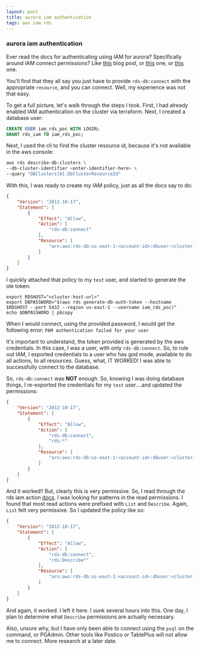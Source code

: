 ```yaml
---
layout: post
title: aurora iam authentication
tags: aws iam rds
---
```

### aurora iam authentication
Ever read the docs for authenticating using IAM for aurora? Specifically around IAM connect permissions? Like [this](https://docs.aws.amazon.com/AmazonRDS/latest/AuroraUserGuide/UsingWithRDS.IAMDBAuth.IAMPolicy.html) blog post, or [this](https://aws.amazon.com/premiumsupport/knowledge-center/rds-postgresql-connect-using-iam/) one, or [this](https://catalog.us-east-1.prod.workshops.aws/workshops/2a5fc82d-2b5f-4105-83c2-91a1b4d7abfe/en-US/2-foundation/lab8-dbatasks/task1) one.

You'll find that they all say you just have to provide `rds-db:connect` with the appropriate `resource`, and you can connect. Well, my experience was not that easy.

To get a full picture, let's walk through the steps I took. First, I had already enabled IAM authentication on the cluster via terraform. Next, I created a database user:

```sql
CREATE USER iam_rds_poc WITH LOGIN; 
GRANT rds_iam TO iam_rds_poc;
```

Next, I used the cli to find the cluster resource id, because it's not available in the aws console:

```sh
aws rds describe-db-clusters \
--db-cluster-identifier <enter-identifier-here> \
--query "DBClusters[0].DbClusterResourceId"
```

With this, I was ready to create my IAM policy, just as all the docs say to do:

```json
{
    "Version": "2012-10-17",
    "Statement": [
        {
            "Effect": "Allow",
            "Action": [
                "rds-db:connect"
            ],
            "Resource": [
                "arn:aws:rds-db:us-east-1:<account-id>:dbuser:<cluster-identifier>/iam_rds_poc"
            ]
        }
    ]
}
```

I quickly attached that policy to my `test` user, and started to generate the ole token:

```
export RDSHOST="<cluster-host-url>"
export DBPASSWORD="$(aws rds generate-db-auth-token --hostname $RDSHOST --port 5432 --region us-east-1 --username iam_rds_poc)"
echo $DBPASSWORD | pbcopy
```

When I would connect, using the provided password, I would get the following error: `PAM authentication failed for your user`

It's important to understand, the token provided is generated by the aws credentials. In this case, I was a user, with only `rds-db:connect`. So, to rule out IAM, I exported credentials to a user who has god mode, available to do all actions, to all resources. Guess, what, IT WORKED! I was able to successfully connect to the database.

So, `rds-db:connect` was **NOT** enough. So, knowing I was doing database things, I re-exported the credentials for my `test` user....and updated the permissions:

```json
{
    "Version": "2012-10-17",
    "Statement": [
        {
            "Effect": "Allow",
            "Action": [
                "rds-db:connect",
                "rds:*"
            ],
            "Resource": [
                "arn:aws:rds-db:us-east-1:<account-id>:dbuser:<cluster-identifier>/iam_rds_poc"
            ]
        }
    ]
}
```

And it worked!! But, clearly this is very permissive. So, I read through the rds iam action [docs](https://docs.aws.amazon.com/service-authorization/latest/reference/list_amazonrds.html). I was looking for patterns in the read permissions. I found that most read actions were prefixed with `List` and `Describe`. Again, `List` felt very permissive. So I updated the policy like so:

```json
{
    "Version": "2012-10-17",
    "Statement": [
        {
            "Effect": "Allow",
            "Action": [
                "rds-db:connect",
                "rds:Describe*"
            ],
            "Resource": [
                "arn:aws:rds-db:us-east-1:<account-id>:dbuser:<cluster-identifier>/iam_rds_poc"
            ]
        }
    ]
}
```

And again, it worked. I left it here. I sunk several hours into this. One day, I plan to determine what `Describe` permissions are actually necessary.

Also, unsure why, but I have only been able to connect using the `psql` on the command, or PGAdmin. Other tools like Postico or TablePlus will not allow me to connect. More research at a later date.
